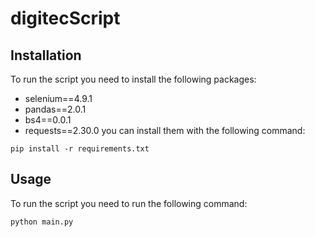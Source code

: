 # digitecScript

## Installation
To run the script you need to install the following packages:
- selenium==4.9.1
- pandas==2.0.1
- bs4==0.0.1
- requests==2.30.0
you can install them with the following command:
```
pip install -r requirements.txt
```
## Usage
To run the script you need to run the following command:
```
python main.py
```